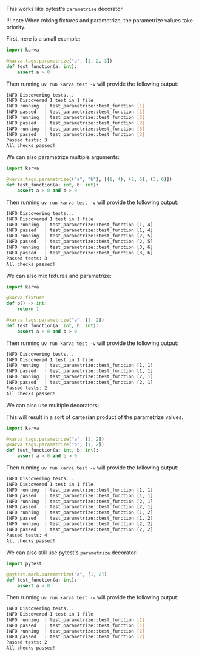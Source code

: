 This works like pytest's `parametrize` decorator.

!!! note
    When mixing fixtures and parametrize, the parametrize values take priority.

First, here is a small example:

```python
import karva

@karva.tags.parametrize("a", [1, 2, 3])
def test_function(a: int):
    assert a > 0
```

Then running `uv run karva test -v` will provide the following output:

```bash
INFO Discovering tests...
INFO Discovered 1 test in 1 file
INFO running  | test_parametrize::test_function [1]
INFO passed   | test_parametrize::test_function [1]
INFO running  | test_parametrize::test_function [2]
INFO passed   | test_parametrize::test_function [2]
INFO running  | test_parametrize::test_function [3]
INFO passed   | test_parametrize::test_function [3]
Passed tests: 3
All checks passed!
```

We can also parametrize multiple arguments:

```python
import karva

@karva.tags.parametrize(("a", "b"), [(1, 4), (2, 5), (3, 6)])
def test_function(a: int, b: int):
    assert a > 0 and b > 0
```

Then running `uv run karva test -v` will provide the following output:

```bash
INFO Discovering tests...
INFO Discovered 1 test in 1 file
INFO running  | test_parametrize::test_function [1, 4]
INFO passed   | test_parametrize::test_function [1, 4]
INFO running  | test_parametrize::test_function [2, 5]
INFO passed   | test_parametrize::test_function [2, 5]
INFO running  | test_parametrize::test_function [3, 6]
INFO passed   | test_parametrize::test_function [3, 6]
Passed tests: 3
All checks passed!
```

We can also mix fixtures and parametrize:

```python
import karva

@karva.fixture
def b() -> int:
    return 1

@karva.tags.parametrize("a", [1, 2])
def test_function(a: int, b: int):
    assert a > 0 and b > 0
```

Then running `uv run karva test -v` will provide the following output:

```bash
INFO Discovering tests...
INFO Discovered 1 test in 1 file
INFO running  | test_parametrize::test_function [1, 1]
INFO passed   | test_parametrize::test_function [1, 1]
INFO running  | test_parametrize::test_function [2, 1]
INFO passed   | test_parametrize::test_function [2, 1]
Passed tests: 2
All checks passed!
```

We can also use multiple decorators:

This will result in a sort of cartesian product of the parametrize values.

```python
import karva

@karva.tags.parametrize("a", [1, 2])
@karva.tags.parametrize("b", [1, 2])
def test_function(a: int, b: int):
    assert a > 0 and b > 0
```

Then running `uv run karva test -v` will provide the following output:

```bash
INFO Discovering tests...
INFO Discovered 1 test in 1 file
INFO running  | test_parametrize::test_function [1, 1]
INFO passed   | test_parametrize::test_function [1, 1]
INFO running  | test_parametrize::test_function [2, 1]
INFO passed   | test_parametrize::test_function [2, 1]
INFO running  | test_parametrize::test_function [1, 2]
INFO passed   | test_parametrize::test_function [1, 2]
INFO running  | test_parametrize::test_function [2, 2]
INFO passed   | test_parametrize::test_function [2, 2]
Passed tests: 4
All checks passed!
```

We can also still use pytest's `parametrize` decorator:

```python
import pytest

@pytest.mark.parametrize("a", [1, 2])
def test_function(a: int):
    assert a > 0
```

Then running `uv run karva test -v` will provide the following output:

```bash
INFO Discovering tests...
INFO Discovered 1 test in 1 file
INFO running  | test_parametrize::test_function [1]
INFO passed   | test_parametrize::test_function [1]
INFO running  | test_parametrize::test_function [2]
INFO passed   | test_parametrize::test_function [2]
Passed tests: 2
All checks passed!
```
